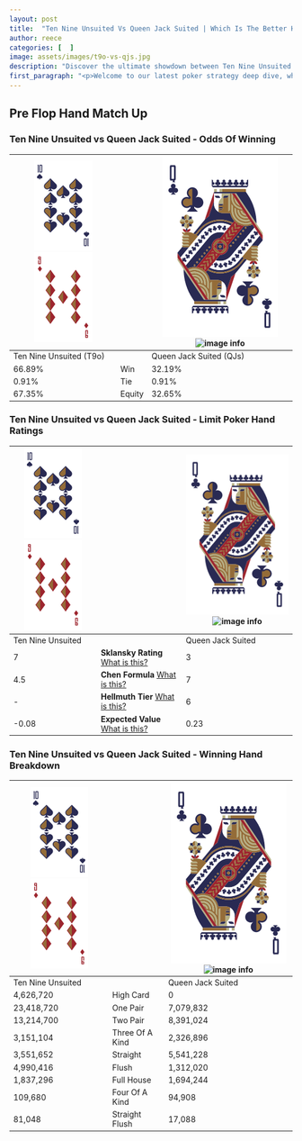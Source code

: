 ```yaml
---
layout: post
title:  "Ten Nine Unsuited Vs Queen Jack Suited | Which Is The Better Hand In Poker? A Complete Guide"
author: reece
categories: [  ]
image: assets/images/t9o-vs-qjs.jpg
description: "Discover the ultimate showdown between Ten Nine Unsuited and Queen Jack Suited in poker! Uncover the odds, strategies, and scenarios where one hand triumphs over the other. Get ready to up your poker game with this thrilling analysis."
first_paragraph: "<p>Welcome to our latest poker strategy deep dive, where we're pitting two distinct hands against each other in a high-stakes showdown: Ten Nine Unsuited vs Queen Jack Suited.</p><p>In the dynamic world of poker, every decision counts, and knowing which hand holds the upper hand is key to your success at the table.</p><p>In this article, we'll dissect these two hands, explore the scenarios where one dominates the other, and equip you with the knowledge to make strategic choices that can tip the odds in your favor.</p><p>Get ready to unravel the intriguing dynamics of these poker hands and elevate your game to new heights.</p>"
---
```




[comment]: # (sp0)

## Pre Flop Hand Match Up

<div class="table hand-ratings" markdown="1"> 



### Ten Nine Unsuited vs Queen Jack Suited - Odds Of Winning


    
| ![image info](assets/images/hand1/T.png) ![image info](assets/images/hand1/9o.png) |  | ![image info](assets/images/hand2/Q.png) ![image info](assets/images/hand2/Js.png) |
| -------- | -------- | -------- |
| Ten Nine Unsuited (T9o) |  | Queen Jack Suited (QJs) |
| 66.89% | Win | 32.19% |
| 0.91% | Tie | 0.91% |
| 67.35% | Equity | 32.65% |




[comment]: # (sp1)



### Ten Nine Unsuited vs Queen Jack Suited - Limit Poker Hand Ratings


    
| ![image info](assets/images/hand1/T.png) ![image info](assets/images/hand1/9o.png) |  | ![image info](assets/images/hand2/Q.png) ![image info](assets/images/hand2/Js.png) |
| -------- | -------- | -------- |
| Ten Nine Unsuited |  | Queen Jack Suited |
| 7 | **Sklansky Rating** [What is this?](/sklansky-rating-explained) | 3 |
| 4.5 | **Chen Formula** [What is this?](/chen-formula-explained) | 7 |
| - | **Hellmuth Tier** [What is this?](/Hellmuth-tier-explained) | 6 |
| -0.08 | **Expected Value** [What is this?](/expected-value-explained) | 0.23 |




[comment]: # (sp2)



### Ten Nine Unsuited vs Queen Jack Suited - Winning Hand Breakdown


    
| ![image info](assets/images/hand1/T.png) ![image info](assets/images/hand1/9o.png) |  | ![image info](assets/images/hand2/Q.png) ![image info](assets/images/hand2/Js.png) |
| -------- | -------- | -------- |
| Ten Nine Unsuited |  | Queen Jack Suited |
| 4,626,720 | High Card | 0 |
| 23,418,720 | One Pair | 7,079,832 |
| 13,214,700 | Two Pair | 8,391,024 |
| 3,151,104 | Three Of A Kind | 2,326,896 |
| 3,551,652 | Straight | 5,541,228 |
| 4,990,416 | Flush | 1,312,020 |
| 1,837,296 | Full House | 1,694,244 |
| 109,680 | Four Of A Kind | 94,908 |
| 81,048 | Straight Flush | 17,088 |




[comment]: # (sp3)



</div>

[comment]: # (sp4)



[comment]: # (sp5)

